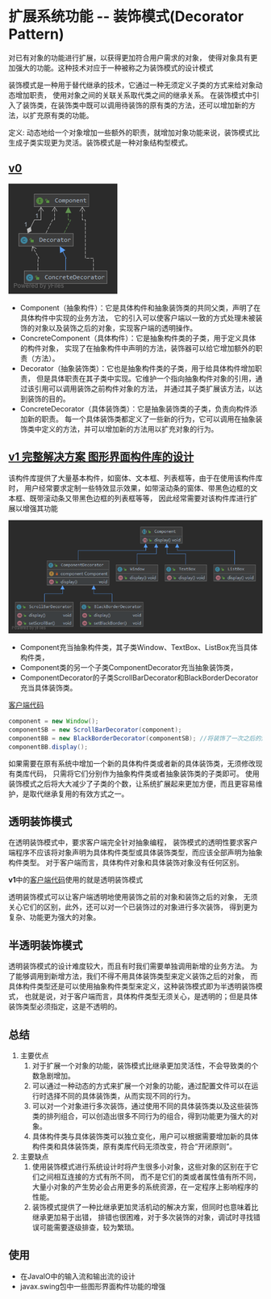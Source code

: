# 扩展系统功能 -- 装饰模式(Decorator Pattern)

对已有对象的功能进行扩展，以获得更加符合用户需求的对象，
使得对象具有更加强大的功能。这种技术对应于一种被称之为装饰模式的设计模式

装饰模式是一种用于替代继承的技术，它通过一种无须定义子类的方式来给对象动态增加职责，
使用对象之间的关联关系取代类之间的继承关系。
在装饰模式中引入了装饰类，在装饰类中既可以调用待装饰的原有类的方法，还可以增加新的方法，以扩充原有类的功能。

定义: 动态地给一个对象增加一些额外的职责，就增加对象功能来说，装饰模式比生成子类实现更为灵活。装饰模式是一种对象结构型模式。

## [v0](v0)

![v0](v0/v0.png)


- Component（抽象构件）：它是具体构件和抽象装饰类的共同父类，声明了在具体构件中实现的业务方法，
它的引入可以使客户端以一致的方式处理未被装饰的对象以及装饰之后的对象，实现客户端的透明操作。
- ConcreteComponent（具体构件）：它是抽象构件类的子类，用于定义具体的构件对象，
实现了在抽象构件中声明的方法，装饰器可以给它增加额外的职责（方法）。
- Decorator（抽象装饰类）：它也是抽象构件类的子类，用于给具体构件增加职责，
但是具体职责在其子类中实现。它维护一个指向抽象构件对象的引用，通过该引用可以调用装饰之前构件对象的方法，
并通过其子类扩展该方法，以达到装饰的目的。
- ConcreteDecorator（具体装饰类）：它是抽象装饰类的子类，负责向构件添加新的职责。
每一个具体装饰类都定义了一些新的行为，它可以调用在抽象装饰类中定义的方法，并可以增加新的方法用以扩充对象的行为。

## [v1 完整解决方案 图形界面构件库的设计](v1)

该构件库提供了大量基本构件，如窗体、文本框、列表框等，由于在使用该构件库时，
用户经常要求定制一些特效显示效果，如带滚动条的窗体、带黑色边框的文本框、既带滚动条又带黑色边框的列表框等等，
因此经常需要对该构件库进行扩展以增强其功能

![v1](v1/v1.png)

- Component充当抽象构件类，其子类Window、TextBox、ListBox充当具体构件类，
- Component类的另一个子类ComponentDecorator充当抽象装饰类，
- ComponentDecorator的子类ScrollBarDecorator和BlackBorderDecorator充当具体装饰类。

[客户端代码](v1/Client.java)
```java
component = new Window();
componentSB = new ScrollBarDecorator(component);
componentBB = new BlackBorderDecorator(componentSB); //将装饰了一次之后的对象继续注入到另一个装饰类中，进行第二次装饰
componentBB.display();
```

如果需要在原有系统中增加一个新的具体构件类或者新的具体装饰类，无须修改现有类库代码，
只需将它们分别作为抽象构件类或者抽象装饰类的子类即可。
使用装饰模式之后将大大减少了子类的个数，让系统扩展起来更加方便，而且更容易维护，是取代继承复用的有效方式之一。

## 透明装饰模式

在透明装饰模式中，要求客户端完全针对抽象编程，
装饰模式的透明性要求客户端程序不应该将对象声明为具体构件类型或具体装饰类型，而应该全部声明为抽象构件类型。
对于客户端而言，具体构件对象和具体装饰对象没有任何区别。

**v1**中的[客户端代码](v1/Client.java)使用的就是透明装饰模式

透明装饰模式可以让客户端透明地使用装饰之前的对象和装饰之后的对象，
无须关心它们的区别，此外，还可以对一个已装饰过的对象进行多次装饰，
得到更为复杂、功能更为强大的对象。

## 半透明装饰模式

透明装饰模式的设计难度较大，而且有时我们需要单独调用新增的业务方法。
为了能够调用到新增方法，我们不得不用具体装饰类型来定义装饰之后的对象，
而具体构件类型还是可以使用抽象构件类型来定义，这种装饰模式即为半透明装饰模式，
也就是说，对于客户端而言，具体构件类型无须关心，是透明的；但是具体装饰类型必须指定，这是不透明的。

## 总结

1. 主要优点
    1. 对于扩展一个对象的功能，装饰模式比继承更加灵活性，不会导致类的个数急剧增加。
    2. 可以通过一种动态的方式来扩展一个对象的功能，通过配置文件可以在运行时选择不同的具体装饰类，从而实现不同的行为。
    3. 可以对一个对象进行多次装饰，通过使用不同的具体装饰类以及这些装饰类的排列组合，可以创造出很多不同行为的组合，得到功能更为强大的对象。
    4. 具体构件类与具体装饰类可以独立变化，用户可以根据需要增加新的具体构件类和具体装饰类，原有类库代码无须改变，符合“开闭原则”。
2. 主要缺点
    1. 使用装饰模式进行系统设计时将产生很多小对象，这些对象的区别在于它们之间相互连接的方式有所不同，
    而不是它们的类或者属性值有所不同，大量小对象的产生势必会占用更多的系统资源，在一定程序上影响程序的性能。
    2. 装饰模式提供了一种比继承更加灵活机动的解决方案，但同时也意味着比继承更加易于出错，
    排错也很困难，对于多次装饰的对象，调试时寻找错误可能需要逐级排查，较为繁琐。

## 使用

- 在JavaIO中的输入流和输出流的设计
- javax.swing包中一些图形界面构件功能的增强